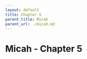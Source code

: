 ```yaml
---
layout: default
title: Chapter 5
parent_title: Micah
parent_url: ./micah.md
---
```


# Micah - Chapter 5
